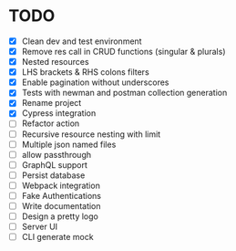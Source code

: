 # TODO

- [x] Clean dev and test environment
- [x] Remove res call in CRUD functions (singular & plurals)
- [x] Nested resources
- [x] LHS brackets & RHS colons filters
- [x] Enable pagination without underscores
- [x] Tests with newman and postman collection generation
- [x] Rename project
- [x] Cypress integration
- [ ] Refactor action
- [ ] Recursive resource nesting with limit
- [ ] Multiple json named files
- [ ] allow passthrough
- [ ] GraphQL support
- [ ] Persist database
- [ ] Webpack integration
- [ ] Fake Authentications
- [ ] Write documentation
- [ ] Design a pretty logo
- [ ] Server UI
- [ ] CLI generate mock
